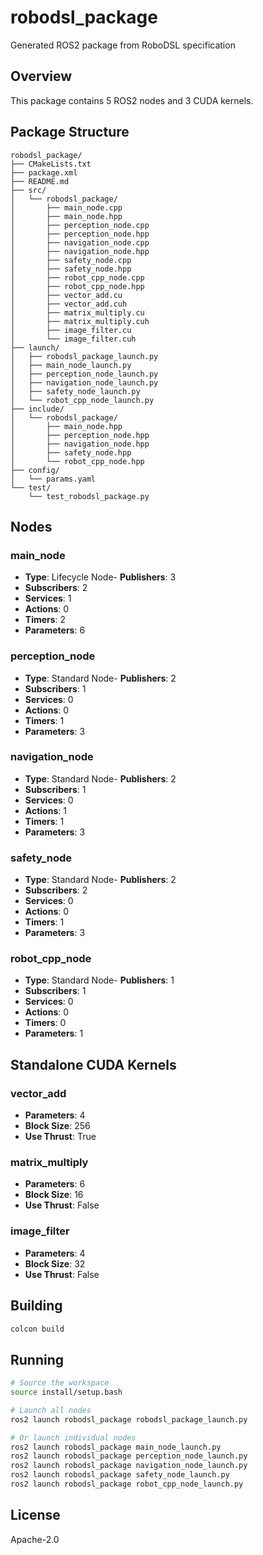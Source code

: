 # robodsl_package

Generated ROS2 package from RoboDSL specification

## Overview

This package contains 5 ROS2 nodes and 3 CUDA kernels.

## Package Structure

```
robodsl_package/
├── CMakeLists.txt
├── package.xml
├── README.md
├── src/
│   └── robodsl_package/
│       ├── main_node.cpp
│       ├── main_node.hpp
│       ├── perception_node.cpp
│       ├── perception_node.hpp
│       ├── navigation_node.cpp
│       ├── navigation_node.hpp
│       ├── safety_node.cpp
│       ├── safety_node.hpp
│       ├── robot_cpp_node.cpp
│       ├── robot_cpp_node.hpp
│       ├── vector_add.cu
│       ├── vector_add.cuh
│       ├── matrix_multiply.cu
│       ├── matrix_multiply.cuh
│       ├── image_filter.cu
│       └── image_filter.cuh
├── launch/
│   ├── robodsl_package_launch.py
│   ├── main_node_launch.py
│   ├── perception_node_launch.py
│   ├── navigation_node_launch.py
│   ├── safety_node_launch.py
│   └── robot_cpp_node_launch.py
├── include/
│   └── robodsl_package/
│       ├── main_node.hpp
│       ├── perception_node.hpp
│       ├── navigation_node.hpp
│       ├── safety_node.hpp
│       └── robot_cpp_node.hpp
├── config/
│   └── params.yaml
└── test/
    └── test_robodsl_package.py
```

## Nodes

### main_node

- **Type**: Lifecycle Node- **Publishers**: 3
- **Subscribers**: 2
- **Services**: 1
- **Actions**: 0
- **Timers**: 2
- **Parameters**: 6

### perception_node

- **Type**: Standard Node- **Publishers**: 2
- **Subscribers**: 1
- **Services**: 0
- **Actions**: 0
- **Timers**: 1
- **Parameters**: 3

### navigation_node

- **Type**: Standard Node- **Publishers**: 2
- **Subscribers**: 1
- **Services**: 0
- **Actions**: 1
- **Timers**: 1
- **Parameters**: 3

### safety_node

- **Type**: Standard Node- **Publishers**: 2
- **Subscribers**: 2
- **Services**: 0
- **Actions**: 0
- **Timers**: 1
- **Parameters**: 3

### robot_cpp_node

- **Type**: Standard Node- **Publishers**: 1
- **Subscribers**: 1
- **Services**: 0
- **Actions**: 0
- **Timers**: 0
- **Parameters**: 1


## Standalone CUDA Kernels

### vector_add

- **Parameters**: 4
- **Block Size**: 256
- **Use Thrust**: True

### matrix_multiply

- **Parameters**: 6
- **Block Size**: 16
- **Use Thrust**: False

### image_filter

- **Parameters**: 4
- **Block Size**: 32
- **Use Thrust**: False


## Building

```bash
colcon build
```

## Running

```bash
# Source the workspace
source install/setup.bash

# Launch all nodes
ros2 launch robodsl_package robodsl_package_launch.py

# Or launch individual nodes
ros2 launch robodsl_package main_node_launch.py
ros2 launch robodsl_package perception_node_launch.py
ros2 launch robodsl_package navigation_node_launch.py
ros2 launch robodsl_package safety_node_launch.py
ros2 launch robodsl_package robot_cpp_node_launch.py
```

## License

Apache-2.0 
